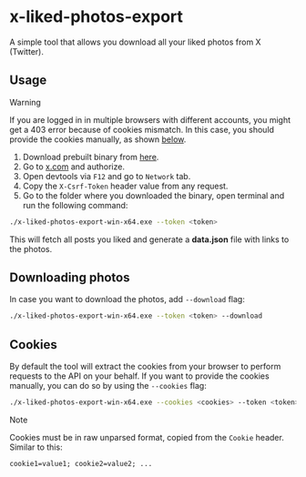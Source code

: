 # x-liked-photos-export

A simple tool that allows you download all your liked photos from X (Twitter).

## Usage

> [!WARNING]  
> If you are logged in in multiple browsers with different accounts, you might get a 403 error because of cookies mismatch. In this case, you should provide the cookies manually, as shown [below](#cookies).

1. Download prebuilt binary from [here](https://github.com/jokelbaf/x-liked-photos-export/releases/latest).
2. Go to [x.com](https://x.com) and authorize.
3. Open devtools via `F12` and go to `Network` tab.
4. Copy the `X-Csrf-Token` header value from any request.
5. Go to the folder where you downloaded the binary, open terminal and run the following command:

```bash
./x-liked-photos-export-win-x64.exe --token <token>
```

This will fetch all posts you liked and generate a **data.json** file with links to the photos.

## Downloading photos

In case you want to download the photos, add `--download` flag:

```bash
./x-liked-photos-export-win-x64.exe --token <token> --download
```

## Cookies

By default the tool will extract the cookies from your browser to perform requests to the API on your behalf. If you want to provide the cookies manually, you can do so by using the `--cookies` flag:

```bash
./x-liked-photos-export-win-x64.exe --cookies <cookies> --token <token>
```

> [!NOTE]  
> Cookies must be in raw unparsed format, copied from the `Cookie` header. Similar to this:
> ```
> cookie1=value1; cookie2=value2; ...
> ```
